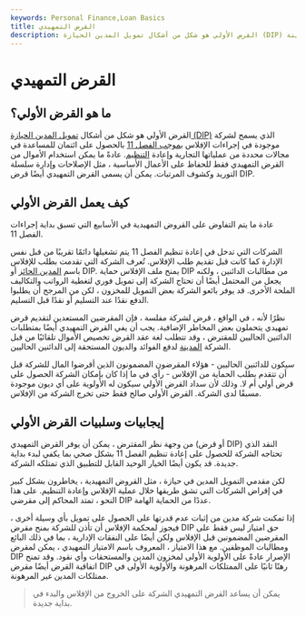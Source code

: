 ```yaml
---
keywords: Personal Finance,Loan Basics
title: القرض التمهيدي
description: القرض الأولي هو شكل من أشكال تمويل المدين الحيازة (DIP) الذي يسمح لشركة موجودة في إجراءات الإفلاس بموجب الفصل 11 باقتراض الأموال لأغراض معينة.
---
```


# القرض التمهيدي
## ما هو القرض الأولي؟

القرض الأولي هو شكل من أشكال [تمويل المدين الحيازة (DIP)](/debtorinpossessionfinancing) الذي يسمح لشركة موجودة في إجراءات الإفلاس [بموجب الفصل 11](/chapter11) بالحصول على ائتمان للمساعدة في مجالات محددة من عملياتها التجارية وإعادة [التنظيم](/reorganization). عادةً ما يمكن استخدام الأموال من القرض التمهيدي فقط للحفاظ على الأعمال الأساسية ، مثل الإصلاحات وإدارة سلسلة التوريد وكشوف المرتبات. يمكن أن يسمى القرض التمهيدي أيضًا قرض DIP.

## كيف يعمل القرض الأولي

عادة ما يتم التفاوض على القروض التمهيدية في الأسابيع التي تسبق بداية إجراءات الفصل 11.

الشركات التي تدخل في إعادة تنظيم الفصل 11 يتم تشغيلها دائمًا تقريبًا من قبل نفس الإدارة كما كانت قبل تقديم طلب الإفلاس. تُعرف الشركة التي تقدمت بطلب للإفلاس باسم [المدين الحائز](/debtorinpossession) أو DIP. يمنح ملف الإفلاس حماية DIP من مطالبات الدائنين ، ولكنه يجعل من المحتمل أيضًا أن تحتاج الشركة إلى تمويل فوري لتغطية الرواتب والتكاليف الملحة الأخرى. قد يوفر بائعو الشركة بعض التمويل للمخزون ، لكن من المرجح أن يطلبوا الدفع نقدًا عند التسليم أو نقدًا قبل التسليم.

نظرًا لأنه ، في الواقع ، قرض لشركة مفلسة ، فإن المقرضين المستعدين لتقديم قرض تمهيدي يتحملون بعض المخاطر الإضافية. يجب أن يفي القرض التمهيدي أيضًا بمتطلبات الدائنين الحاليين للمقترض ، وقد تتطلب لغة عقد القرض تخصيص الأموال تلقائيًا من قبل الشركة [المدينة](/debtor) لدفع الفوائد والديون المستحقة إلى الدائنين الحاليين.

سيكون للدائنين الحاليين - هؤلاء المقرضون المضمونون الذين أقرضوا المال للشركة قبل أن تتقدم بطلب الحماية من الإفلاس - رأي في ما إذا كان بإمكان الشركة الحصول على قرض أولي أم لا. وذلك لأن سداد القرض الأولي سيكون له الأولوية على أي ديون موجودة مسبقًا لدى الشركة. القرض الأولي صالح فقط حتى تخرج الشركة من الإفلاس.

## إيجابيات وسلبيات القرض الأولي

من وجهة نظر المقترض ، يمكن أن يوفر القرض التمهيدي (أو قرض DIP) النقد الذي تحتاجه الشركة للحصول على إعادة تنظيم الفصل 11 بشكل صحي بما يكفي لبدء بداية جديدة. قد يكون أيضًا الخيار الوحيد القابل للتطبيق الذي تمتلكه الشركة.

لكن مقدمي التمويل المدين في حيازة ، مثل القروض التمهيدية ، يخاطرون بشكل كبير في إقراض الشركات التي تشق طريقها خلال عملية الإفلاس وإعادة التنظيم. على هذا النحو ، تمتد المحاكم إلى مقرضي DIP عددًا من الحماية الهامة.

إذا تمكنت شركة مدين من إثبات عدم قدرتها على الحصول على تمويل بأي وسيلة أخرى ، فيجوز لمحكمة الإفلاس أن تأذن للشركة بمنح مقرض DIP حق امتياز ليس فقط على المقرضين المضمونين قبل الإفلاس ولكن أيضًا على النفقات الإدارية ، بما في ذلك البائع ومطالبات الموظفين. مع هذا الامتياز ، المعروف باسم الامتياز التمهيدي ، يمكن لمقرض DIP الإصرار عادةً على الأولوية الأولى لمخزون المدين والمستحقات وأي نقود. وقد تمنح اتفاقية القرض أيضًا مقرض DIP رهنًا ثانيًا على الممتلكات المرهونة والأولوية الأولى في ممتلكات المدين غير المرهونة.

> يمكن أن يساعد القرض التمهيدي الشركة على الخروج من الإفلاس والبدء في بداية جديدة.

>

